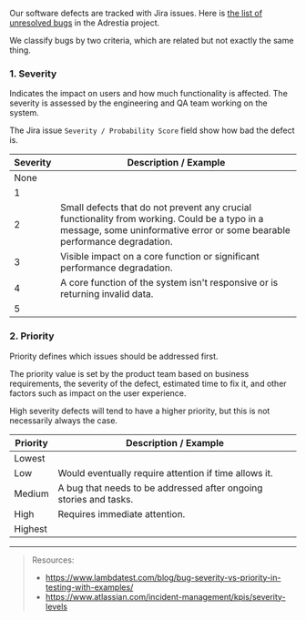 Our software defects are tracked with Jira issues. Here is [the list of unresolved bugs](https://jira.iohk.io/issues?jql=project%3DADP%20and%20type%20%3D%20Bug%20and%20resolution%20%3D%20Unresolved%20ORDER%20BY%20priority%20DESC%2C%20created) in the Adrestia project.

We classify bugs by two criteria, which are related but not exactly
the same thing.

### 1. Severity

Indicates the impact on users and how much functionality is affected. The severity is assessed by the engineering and QA team working on the system.

The Jira issue `Severity / Probability Score` field show how bad the defect is.

Severity | Description / Example
--- |     ---
None | 
1 | 
2 | Small defects that do not prevent any crucial functionality from working. Could be a typo in a message, some uninformative error or some bearable performance degradation. 
3 | Visible impact on a core function or significant performance degradation.
4 | A core function of the system isn't responsive or is returning invalid data.
5 |


### 2. Priority

Priority defines which issues should be addressed first.

The priority value is set by the product team based on business
requirements, the severity of the defect, estimated time to fix it,
and other factors such as impact on the user experience.

High severity defects will tend to have a higher priority, but this is
not necessarily always the case.

Priority | Description / Example
--- | --- 
Lowest |
Low | Would eventually require attention if time allows it.
Medium | A bug that needs to be addressed after ongoing stories and tasks.
High | Requires immediate attention.
Highest |

--- 

> Resources:
> 
> - https://www.lambdatest.com/blog/bug-severity-vs-priority-in-testing-with-examples/
> - https://www.atlassian.com/incident-management/kpis/severity-levels

